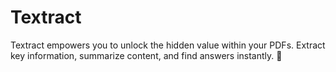 # Textract
Textract empowers you to unlock the hidden value within your PDFs. Extract key information, summarize content, and find answers instantly. 📖
